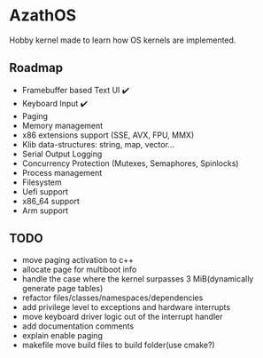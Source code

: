 # AzathOS

Hobby kernel made to learn how OS kernels are implemented.

## Roadmap

* Framebuffer based Text UI :heavy_check_mark:
* Keyboard Input :heavy_check_mark:
* Paging
* Memory management
* x86 extensions support (SSE, AVX, FPU, MMX)
* Klib data-structures: string, map, vector...
* Serial Output Logging
* Concurrency Protection (Mutexes, Semaphores, Spinlocks)
* Process management
* Filesystem
* Uefi support
* x86_64 support
* Arm support

## TODO

* move paging activation to c++
* allocate page for multiboot info
* handle the case where the kernel surpasses 3 MiB(dynamically generate page tables)
* refactor files/classes/namespaces/dependencies
* add privilege level to exceptions and hardware interrupts
* move keyboard driver logic out of the interrupt handler
* add documentation comments
* explain enable paging
* makefile move build files to build folder(use cmake?)